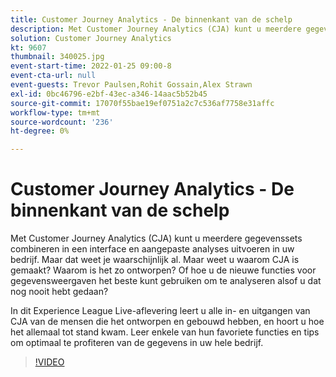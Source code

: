 ```yaml
---
title: Customer Journey Analytics - De binnenkant van de schelp
description: Met Customer Journey Analytics (CJA) kunt u meerdere gegevenssets combineren in een interface en aangepaste analyses uitvoeren in uw bedrijf. Maar dat weet je waarschijnlijk al. Maar weet u waarom CJA is gemaakt? Waarom is het zo ontworpen? Of hoe u de nieuwe functies voor gegevensweergaven het beste kunt gebruiken om te analyseren alsof u dat nog nooit hebt gedaan? In dit Experience League Live-aflevering leert u alle in- en uitgangen van CJA van de mensen die het ontworpen en gebouwd hebben, en hoort u hoe het allemaal tot stand kwam. Leer enkele van hun favoriete functies en tips om optimaal te profiteren van de gegevens in uw hele bedrijf.
solution: Customer Journey Analytics
kt: 9607
thumbnail: 340025.jpg
event-start-time: 2022-01-25 09:00-8
event-cta-url: null
event-guests: Trevor Paulsen,Rohit Gossain,Alex Strawn
exl-id: 0bc46796-e2bf-43ec-a346-14aac5b52b45
source-git-commit: 17070f55bae19ef0751a2c7c536af7758e31affc
workflow-type: tm+mt
source-wordcount: '236'
ht-degree: 0%

---
```


# Customer Journey Analytics - De binnenkant van de schelp

Met Customer Journey Analytics (CJA) kunt u meerdere gegevenssets combineren in een interface en aangepaste analyses uitvoeren in uw bedrijf. Maar dat weet je waarschijnlijk al. Maar weet u waarom CJA is gemaakt? Waarom is het zo ontworpen? Of hoe u de nieuwe functies voor gegevensweergaven het beste kunt gebruiken om te analyseren alsof u dat nog nooit hebt gedaan?

In dit Experience League Live-aflevering leert u alle in- en uitgangen van CJA van de mensen die het ontworpen en gebouwd hebben, en hoort u hoe het allemaal tot stand kwam. Leer enkele van hun favoriete functies en tips om optimaal te profiteren van de gegevens in uw hele bedrijf.

>[!VIDEO](https://video.tv.adobe.com/v/340025/?quality=12&learn=on)
